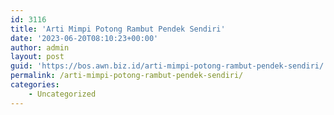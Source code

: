 ```yaml
---
id: 3116
title: 'Arti Mimpi Potong Rambut Pendek Sendiri'
date: '2023-06-20T08:10:23+00:00'
author: admin
layout: post
guid: 'https://bos.awn.biz.id/arti-mimpi-potong-rambut-pendek-sendiri/'
permalink: /arti-mimpi-potong-rambut-pendek-sendiri/
categories:
    - Uncategorized
---
```


